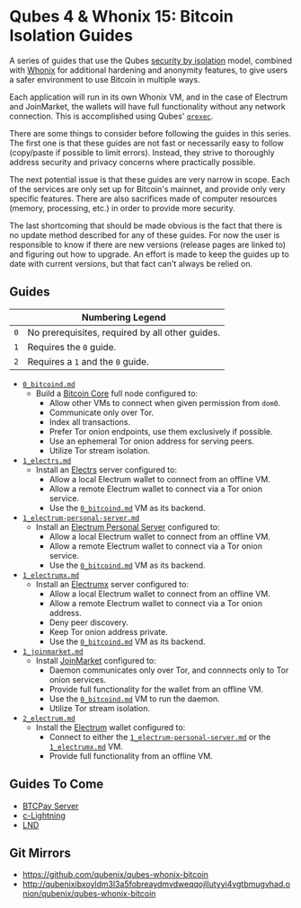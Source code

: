 # Qubes 4 & Whonix 15: Bitcoin Isolation Guides
A series of guides that use the Qubes [security by isolation](https://www.qubes-os.org/security/goals/) model, combined with [Whonix](https://www.whonix.org) for additional hardening and anonymity features, to give users a safer environment to use Bitcoin in multiple ways.

Each application will run in its own Whonix VM, and in the case of Electrum and JoinMarket, the wallets will have full functionality without any network connection. This is accomplished using Qubes' [`qrexec`](https://www.qubes-os.org/doc/qrexec3/).

There are some things to consider before following the guides in this series. The first one is that these guides are not fast or necessarily easy to follow (copy/paste if possible to limit errors). Instead, they strive to thoroughly address security and privacy concerns where practically possible.

The next potential issue is that these guides are very narrow in scope. Each of the services are only set up for Bitcoin's mainnet, and provide only very specific features. There are also sacrifices made of computer resources (memory, processing, etc.) in order to provide more security.

The last shortcoming that should be made obvious is the fact that there is no update method described for any of these guides. For now the user is responsible to know if there are new versions (release pages are linked to) and figuring out how to upgrade. An effort is made to keep the guides up to date with current versions, but that fact can't always be relied on.
## Guides
|   | Numbering Legend                               |
|---|------------------------------------------------|
|`0`| No prerequisites, required by all other guides.|
|`1`| Requires the `0` guide.                        |
|`2`| Requires a `1` and the `0` guide.              |
- [`0_bitcoind.md`](https://github.com/qubenix/qubes-whonix-bitcoin/blob/master/0_bitcoind.md)
  - Build a [Bitcoin Core](https://github.com/bitcoin/bitcoin) full node configured to:
    - Allow other VMs to connect when given permission from `dom0`.
    - Communicate only over Tor.
    - Index all transactions.
    - Prefer Tor onion endpoints, use them exclusively if possible.
    - Use an ephemeral Tor onion address for serving peers.
    - Utilize Tor stream isolation.
- [`1_electrs.md`](https://github.com/qubenix/qubes-whonix-bitcoin/blob/master/1_electrs.md)
  - Install an [Electrs](https://github.com/romanz/electrs) server configured to:
    - Allow a local Electrum wallet to connect from an offline VM.
    - Allow a remote Electrum wallet to connect via a Tor onion service.
    - Use the [`0_bitcoind.md`](https://github.com/qubenix/qubes-whonix-bitcoin/blob/master/0_bitcoind.md) VM as its backend.
- [`1_electrum-personal-server.md`](https://github.com/qubenix/qubes-whonix-bitcoin/blob/master/1_electrum-personal-server.md)
  - Install an [Electrum Personal Server](https://github.com/chris-belcher/electrum-personal-server) configured to:
    - Allow a local Electrum wallet to connect from an offline VM.
    - Allow a remote Electrum wallet to connect via a Tor onion service.
    - Use the [`0_bitcoind.md`](https://github.com/qubenix/qubes-whonix-bitcoin/blob/master/0_bitcoind.md) VM as its backend.
- [`1_electrumx.md`](https://github.com/qubenix/qubes-whonix-bitcoin/blob/master/1_electrumx.md)
  - Install an [Electrumx](https://github.com/kyuupichan/electrumx) server configured to:
    - Allow a local Electrum wallet to connect from an offline VM.
    - Allow a remote Electrum wallet to connect via a Tor onion address.
    - Deny peer discovery.
    - Keep Tor onion address private.
    - Use the [`0_bitcoind.md`](https://github.com/qubenix/qubes-whonix-bitcoin/blob/master/0_bitcoind.md) VM as its backend.
- [`1_joinmarket.md`](https://github.com/qubenix/qubes-whonix-bitcoin/blob/master/1_joinmarket.md)
  - Install [JoinMarket](https://github.com/JoinMarket-Org/joinmarket-clientserver) configured to:
    - Daemon communicates only over Tor, and connnects only to Tor onion services.
    - Provide full functionality for the wallet from an offline VM.
    - Use the [`0_bitcoind.md`](https://github.com/qubenix/qubes-whonix-bitcoin/blob/master/0_bitcoind.md) VM to run the daemon.
    - Utilize Tor stream isolation.
- [`2_electrum.md`](https://github.com/qubenix/qubes-whonix-bitcoin/blob/master/2_electrum.md)
  - Install the [Electrum](https://electrum.org) wallet configured to:
    - Connect to either the [`1_electrum-personal-server.md`](https://github.com/qubenix/qubes-whonix-bitcoin/blob/master/1_electrum-personal-server.md) or the [`1_electrumx.md`](https://github.com/qubenix/qubes-whonix-bitcoin/blob/master/1_electrumx.md) VM.
    - Provide full functionality from an offline VM.

## Guides To Come
- [BTCPay Server](https://github.com/btcpayserver/btcpayserver)
- [c-Lightning](https://github.com/ElementsProject/lightning)
- [LND](https://github.com/LightningNetwork/lnd)

## Git Mirrors
- https://github.com/qubenix/qubes-whonix-bitcoin
- http://qubenixibxoyldm3l3a5fobreaydmvdweqqojllutyyi4vgtbmugvhad.onion/qubenix/qubes-whonix-bitcoin

